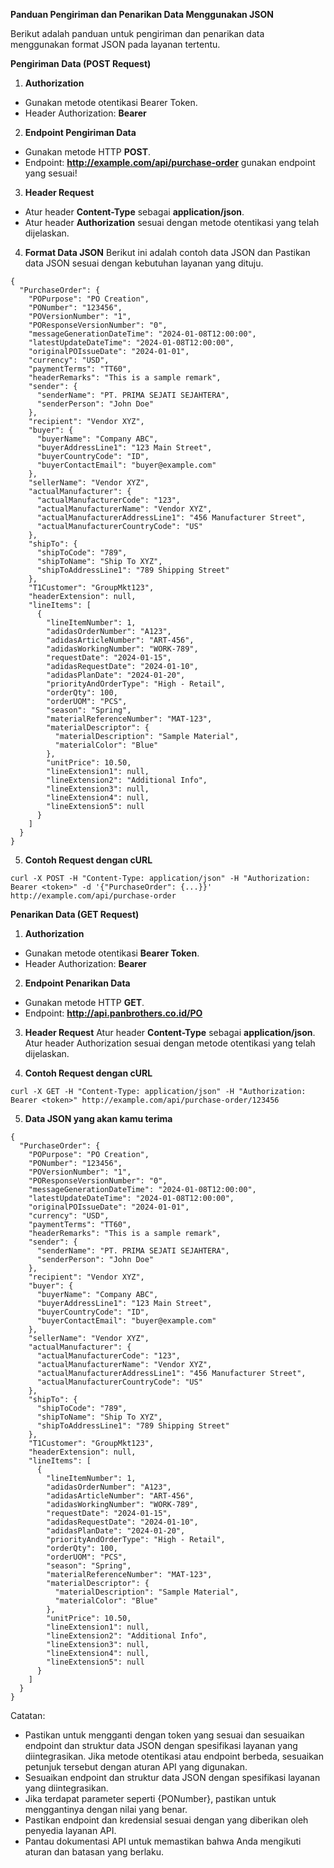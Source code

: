 **Panduan Pengiriman dan Penarikan Data Menggunakan JSON**

Berikut adalah panduan untuk pengiriman dan penarikan data menggunakan format JSON pada layanan tertentu.

__Pengiriman Data (POST Request)__
1. **Authorization**
- Gunakan metode otentikasi Bearer Token.
- Header Authorization: __Bearer <token>__
2. **Endpoint Pengiriman Data**
- Gunakan metode HTTP __POST__.
- Endpoint: __http://example.com/api/purchase-order__ gunakan endpoint yang sesuai!
3. **Header Request**
- Atur header __Content-Type__ sebagai __application/json__.
- Atur header __Authorization__ sesuai dengan metode otentikasi yang telah dijelaskan.
4. **Format Data JSON**
Berikut ini adalah contoh data JSON dan Pastikan data JSON sesuai dengan kebutuhan layanan yang dituju.
```
{
  "PurchaseOrder": {
    "POPurpose": "PO Creation",
    "PONumber": "123456",
    "POVersionNumber": "1",
    "POResponseVersionNumber": "0",
    "messageGenerationDateTime": "2024-01-08T12:00:00",
    "latestUpdateDateTime": "2024-01-08T12:00:00",
    "originalPOIssueDate": "2024-01-01",
    "currency": "USD",
    "paymentTerms": "TT60",
    "headerRemarks": "This is a sample remark",
    "sender": {
      "senderName": "PT. PRIMA SEJATI SEJAHTERA",
      "senderPerson": "John Doe"
    },
    "recipient": "Vendor XYZ",
    "buyer": {
      "buyerName": "Company ABC",
      "buyerAddressLine1": "123 Main Street",
      "buyerCountryCode": "ID",
      "buyerContactEmail": "buyer@example.com"
    },
    "sellerName": "Vendor XYZ",
    "actualManufacturer": {
      "actualManufacturerCode": "123",
      "actualManufacturerName": "Vendor XYZ",
      "actualManufacturerAddressLine1": "456 Manufacturer Street",
      "actualManufacturerCountryCode": "US"
    },
    "shipTo": {
      "shipToCode": "789",
      "shipToName": "Ship To XYZ",
      "shipToAddressLine1": "789 Shipping Street"
    },
    "T1Customer": "GroupMkt123",
    "headerExtension": null,
    "lineItems": [
      {
        "lineItemNumber": 1,
        "adidasOrderNumber": "A123",
        "adidasArticleNumber": "ART-456",
        "adidasWorkingNumber": "WORK-789",
        "requestDate": "2024-01-15",
        "adidasRequestDate": "2024-01-10",
        "adidasPlanDate": "2024-01-20",
        "priorityAndOrderType": "High - Retail",
        "orderQty": 100,
        "orderUOM": "PCS",
        "season": "Spring",
        "materialReferenceNumber": "MAT-123",
        "materialDescriptor": {
          "materialDescription": "Sample Material",
          "materialColor": "Blue"
        },
        "unitPrice": 10.50,
        "lineExtension1": null,
        "lineExtension2": "Additional Info",
        "lineExtension3": null,
        "lineExtension4": null,
        "lineExtension5": null
      }
    ]
  }
}
```
5. **Contoh Request dengan cURL**
```
curl -X POST -H "Content-Type: application/json" -H "Authorization: Bearer <token>" -d '{"PurchaseOrder": {...}}' http://example.com/api/purchase-order
```

**Penarikan Data (GET Request)**
1. **Authorization**
- Gunakan metode otentikasi __Bearer Token__.
- Header Authorization: __Bearer <token>__
2. **Endpoint Penarikan Data**
- Gunakan metode HTTP __GET__.
- Endpoint: __http://api.panbrothers.co.id/PO__
3. **Header Request**
Atur header __Content-Type__ sebagai __application/json__.
Atur header Authorization sesuai dengan metode otentikasi yang telah dijelaskan.

4. **Contoh Request dengan cURL**
```
curl -X GET -H "Content-Type: application/json" -H "Authorization: Bearer <token>" http://example.com/api/purchase-order/123456
```
5. **Data JSON yang akan kamu terima**
```
{
  "PurchaseOrder": {
    "POPurpose": "PO Creation",
    "PONumber": "123456",
    "POVersionNumber": "1",
    "POResponseVersionNumber": "0",
    "messageGenerationDateTime": "2024-01-08T12:00:00",
    "latestUpdateDateTime": "2024-01-08T12:00:00",
    "originalPOIssueDate": "2024-01-01",
    "currency": "USD",
    "paymentTerms": "TT60",
    "headerRemarks": "This is a sample remark",
    "sender": {
      "senderName": "PT. PRIMA SEJATI SEJAHTERA",
      "senderPerson": "John Doe"
    },
    "recipient": "Vendor XYZ",
    "buyer": {
      "buyerName": "Company ABC",
      "buyerAddressLine1": "123 Main Street",
      "buyerCountryCode": "ID",
      "buyerContactEmail": "buyer@example.com"
    },
    "sellerName": "Vendor XYZ",
    "actualManufacturer": {
      "actualManufacturerCode": "123",
      "actualManufacturerName": "Vendor XYZ",
      "actualManufacturerAddressLine1": "456 Manufacturer Street",
      "actualManufacturerCountryCode": "US"
    },
    "shipTo": {
      "shipToCode": "789",
      "shipToName": "Ship To XYZ",
      "shipToAddressLine1": "789 Shipping Street"
    },
    "T1Customer": "GroupMkt123",
    "headerExtension": null,
    "lineItems": [
      {
        "lineItemNumber": 1,
        "adidasOrderNumber": "A123",
        "adidasArticleNumber": "ART-456",
        "adidasWorkingNumber": "WORK-789",
        "requestDate": "2024-01-15",
        "adidasRequestDate": "2024-01-10",
        "adidasPlanDate": "2024-01-20",
        "priorityAndOrderType": "High - Retail",
        "orderQty": 100,
        "orderUOM": "PCS",
        "season": "Spring",
        "materialReferenceNumber": "MAT-123",
        "materialDescriptor": {
          "materialDescription": "Sample Material",
          "materialColor": "Blue"
        },
        "unitPrice": 10.50,
        "lineExtension1": null,
        "lineExtension2": "Additional Info",
        "lineExtension3": null,
        "lineExtension4": null,
        "lineExtension5": null
      }
    ]
  }
}
```

Catatan:
- Pastikan untuk mengganti __<token>__ dengan token yang sesuai dan sesuaikan endpoint dan struktur data JSON dengan spesifikasi layanan yang diintegrasikan. Jika metode otentikasi atau endpoint berbeda, sesuaikan petunjuk tersebut dengan aturan API yang digunakan.
- Sesuaikan endpoint dan struktur data JSON dengan spesifikasi layanan yang diintegrasikan.
- Jika terdapat parameter seperti {PONumber}, pastikan untuk menggantinya dengan nilai yang benar.
- Pastikan endpoint dan kredensial sesuai dengan yang diberikan oleh penyedia layanan API.
- Pantau dokumentasi API untuk memastikan bahwa Anda mengikuti aturan dan batasan yang berlaku.